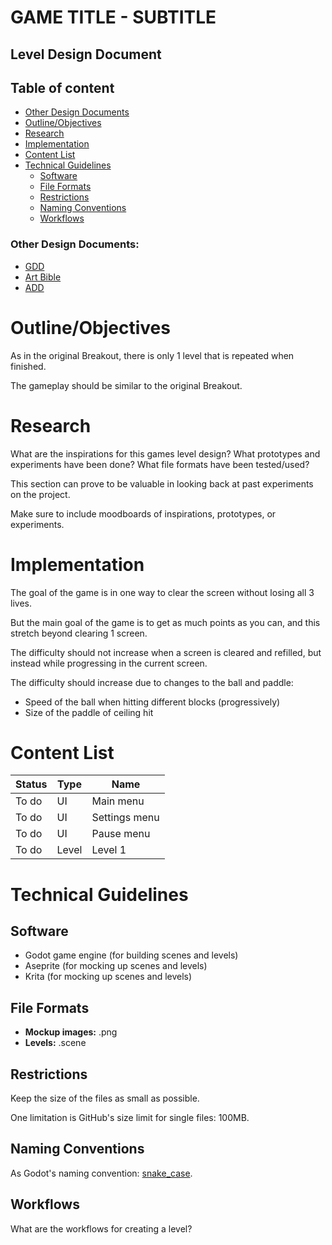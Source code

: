 # GAME TITLE - SUBTITLE

## Level Design Document

## Table of content

- [Other Design Documents](#other-design-documents)
- [Outline/Objectives](#outlineobjectives)
- [Research](#research)
- [Implementation](#implementation)
- [Content List](#content-list)
- [Technical Guidelines](#technical-guidelines)
    - [Software](#software)
    - [File Formats](#file-formats)
    - [Restrictions](#restrictions)
    - [Naming Conventions](#naming-conventions)
    - [Workflows](#workflows)

### Other Design Documents:

- [GDD](/game-design-document/gdd.md)
- [Art Bible](/art-bible/art-bible.md)
- [ADD](/audio-design-document/add.md)

# Outline/Objectives

As in the original Breakout, there is only 1 level that is repeated when finished.

The gameplay should be similar to the original Breakout.

# Research

What are the inspirations for this games level design? What prototypes and experiments have been done? What file formats have been tested/used?

This section can prove to be valuable in looking back at past experiments on the project.

Make sure to include moodboards of inspirations, prototypes, or experiments.

# Implementation

The goal of the game is in one way to clear the screen without losing all 3 lives.

But the main goal of the game is to get as much points as you can, and this stretch beyond clearing 1 screen.

The difficulty should not increase when a screen is cleared and refilled, but instead while progressing in the current screen.

The difficulty should increase due to changes to the ball and paddle:

- Speed of the ball when hitting different blocks (progressively)
- Size of the paddle of ceiling hit

# Content List

| Status | Type | Name |
|---|---|---|
| To do | UI | Main menu |
| To do | UI | Settings menu |
| To do | UI | Pause menu |
| To do | Level | Level 1 |

# Technical Guidelines

## Software

- Godot game engine (for building scenes and levels)
- Aseprite (for mocking up scenes and levels)
- Krita (for mocking up scenes and levels)

## File Formats

- **Mockup images:** .png
- **Levels:** .scene

## Restrictions

Keep the size of the files as small as possible.

One limitation is GitHub's size limit for single files: 100MB.

## Naming Conventions

As Godot's naming convention: [snake_case](https://docs.godotengine.org/en/stable/tutorials/scripting/gdscript/gdscript_styleguide.html#naming-conventions).

## Workflows

What are the workflows for creating a level?
